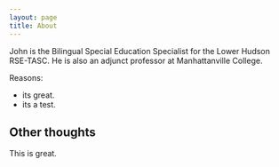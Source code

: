 ```yaml
---
layout: page
title: About
---
```


John is the Bilingual Special Education Specialist for the Lower Hudson RSE-TASC.  He is also an adjunct professor at Manhattanville College.  

Reasons:
- its great.
- its a test.

## Other thoughts

This is great.

